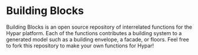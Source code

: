 # Building Blocks
Building Blocks is an open source repository of interrelated functions for the Hypar platform.
Each of the functions contributes a building system to a generated model such as a building envelope, a facade, or floors.
Feel free to fork this repository to make your own functions for Hypar!
